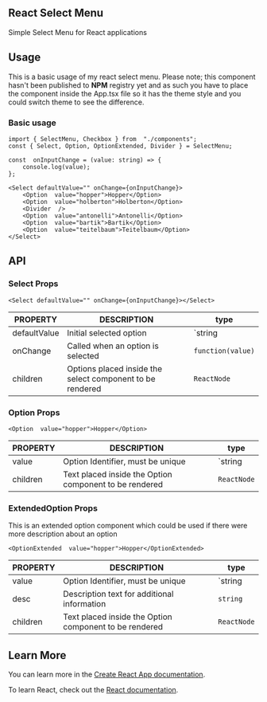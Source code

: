## React Select Menu

Simple Select Menu for React applications

## Usage

This is a basic usage of my react select menu. Please note; this component hasn't been published to **NPM** registry yet and as such you have to place the component inside the App.tsx file so it has the theme style and you could switch theme to see the difference.

### Basic usage

    import { SelectMenu, Checkbox } from  "./components";
    const { Select, Option, OptionExtended, Divider } = SelectMenu;

    const  onInputChange = (value: string) => {
    	console.log(value);
    };

    <Select defaultValue="" onChange={onInputChange}>
    	<Option  value="hopper">Hopper</Option>
    	<Option  value="holberton">Holberton</Option>
    	<Divider  />
    	<Option  value="antonelli">Antonelli</Option>
    	<Option  value="bartik">Bartik</Option>
    	<Option  value="teitelbaum">Teitelbaum</Option>
    </Select>

## API

### Select Props

    <Select defaultValue="" onChange={onInputChange}></Select>

| PROPERTY     | DESCRIPTION                                               | type              |
| ------------ | --------------------------------------------------------- | ----------------- |
| defaultValue | Initial selected option                                   | `string | number` |
| onChange     | Called when an option is selected                         | `function(value)` |
| children     | Options placed inside the select component to be rendered | `ReactNode`       |

### Option Props

    <Option  value="hopper">Hopper</Option>

| PROPERTY | DESCRIPTION                                            | type              |
| -------- | ------------------------------------------------------ | ----------------- |
| value    | Option Identifier, must be unique                      | `string | number` |
| children | Text placed inside the Option component to be rendered | `ReactNode`       |

### ExtendedOption Props

This is an extended option component which could be used if there were more description about an option

    <OptionExtended  value="hopper">Hopper</OptionExtended>

| PROPERTY | DESCRIPTION                                            | type              |
| -------- | ------------------------------------------------------ | ----------------- |
| value    | Option Identifier, must be unique                      | `string | number` |
| desc     | Description text for additional information            | `string`          |
| children | Text placed inside the Option component to be rendered | `ReactNode`       |

## Learn More

You can learn more in the [Create React App documentation](https://facebook.github.io/create-react-app/docs/getting-started).

To learn React, check out the [React documentation](https://reactjs.org/).

